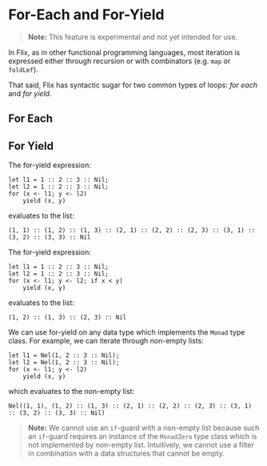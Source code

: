# For-Each and For-Yield

> **Note:** This feature is experimental and not yet intended for use.

In Flix, as in other functional programming languages, most iteration is expressed either through recursion or with combinators (e.g. `map` or `foldLef`).

That said, Flix has syntactic sugar for two common types of loops: _for each_ and _for yield_. 

## For Each

## For Yield

The for-yield expression:

```flix
let l1 = 1 :: 2 :: 3 :: Nil;
let l2 = 1 :: 2 :: 3 :: Nil;
for (x <- l1; y <- l2) 
    yield (x, y)
```

evaluates to the list:

```
(1, 1) :: (1, 2) :: (1, 3) :: (2, 1) :: (2, 2) :: (2, 3) :: (3, 1) :: (3, 2) :: (3, 3) :: Nil
```

The for-yield expression:

```flix
let l1 = 1 :: 2 :: 3 :: Nil;
let l2 = 1 :: 2 :: 3 :: Nil;
for (x <- l1; y <- l2; if x < y) 
    yield (x, y)
```

evaluates to the list:

```
(1, 2) :: (1, 3) :: (2, 3) :: Nil
```

We can use for-yield on any data type which implements the `Monad` type class. For example, we can iterate through non-empty lists:

```flix
let l1 = Nel(1, 2 :: 3 :: Nil);
let l2 = Nel(1, 2 :: 3 :: Nil);
for (x <- l1; y <- l2) 
    yield (x, y)
```

which evaluates to the non-empty list:

```
Nel((1, 1), (1, 2) :: (1, 3) :: (2, 1) :: (2, 2) :: (2, 3) :: (3, 1) :: (3, 2) :: (3, 3) :: Nil)
```

> **Note:** We cannot use an `if`-guard with a non-empty list because such an `if`-guard requires an instance of the `MonadZero` type class which is not implemented by non-empty list. Intuitively, we cannot use a filter in combination with a data structures that cannot be empty.
